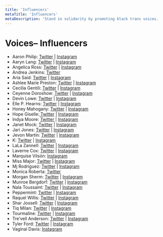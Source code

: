 ```yaml
---
title: 'Influencers'
metaTitle: 'Influencers'
metaDescription: 'Stand in solidarity by promoting black trans voices.'
---
```


# Voices– Influencers

- Aaron Philip: [Twitter](https://twitter.com/aaronphilipxo) | [Instagram](https://www.instagram.com/aaron___philip/)
- Aaryn Lang: [Twitter](https://twitter.com/AarynLang) | [Instagram](https://www.instagram.com/aarynnlang/)
- Angelica Ross: [Twitter](https://twitter.com/angelicaross) | [Instagram](https://www.instagram.com/angelicaross/)
- Andrea Jenkins: [Twitter](https://twitter.com/annapoetic)
- Aria Said: [Twitter](https://twitter.com/kweenculture) | [Instagram](https://www.instagram.com/ariasaid/)
- Ashlee Marie Preston: [Twitter](https://twitter.com/AshleeMPreston) | [Instagram](https://www.instagram.com/ashleemariepreston)
- Cecilia Gentili: [Twitter](https://twitter.com/CeciliaGentili) | [Instagram](https://www.instagram.com/ceciliagentili72/)
- Ceyenne Doroshow: [Twitter](https://twitter.com/ceyenne3) | [Instagram](https://www.instagram.com/doroshow)
- Devin Lowe: [Twitter](https://twitter.com/thatboyyoulike) | [Instagram](https://www.instagram.com/devinmichaellowe/)
- Elle P. Hearns: [Twitter](https://twitter.com/soulfreedreams) | [Instagram](https://www.instagram.com/soulfreedreams/)
- Honey Mahogany: [Twitter](https://twitter.com/honeymahogany) | [Instagram](https://www.instagram.com/honeymahogany/)
- Hope Giselle:[ Twitter](https://twitter.com/HopeDisguised) | [Instagram](https://www.instagram.com/hopedisguised/)
- Indya Moore: [Twitter](https://twitter.com/indyamoore) | [Instagram](https://www.instagram.com/indyamoore/)
- Janet Mock: [Twitter](https://twitter.com/janetmock) | [Instagram](https://www.instagram.com/janetmock/)
- Jari Jones: [Twitter](https://twitter.com/IAmJariJones) | [Instagram](https://www.instagram.com/iamjarijones/?hl=en)
- Jevon Martin: [Twitter](https://mobile.twitter.com/ed_jevonmartin) | [Instagram](https://instagram.com/stonecoldlegend?igshid=1t3905zfw9lyj)
- K: [Twitter](https://twitter.com/sheabutterfemme) | [Instagram](https://www.instagram.com/sheabutterfemme/)
- LaLa Zannell: [Twitter](https://twitter.com/LaLaZannell) | [Instagram](https://www.instagram.com/goddessqueensister/)
- Laverne Cox: [Twitter](https://twitter.com/lavernecox) | [Instagram](https://www.instagram.com/lavernecox/)
- Marquise Vilsón: [Instagram](https://www.instagram.com/marquisevilson/)
- Miss Major: [Twitter](https://twitter.com/immissmajor) | [Instagram](https://www.instagram.com/missmajor1/)
- Mj Rodriguez: [Twitter](https://twitter.com/MjRodriguez7) | [Instagram](https://www.instagram.com/MjRodriguez7/)
- Monica Roberta: [Twitter](https://twitter.com/TransGriot)
- Morgan Sherm: [Twitter](https://twitter.com/morganlooks) | [Instagram](https://www.instagram.com/morganlooks/)
- Munroe Bergdorf: [Twitter](https://twitter.com/MunroeBergdorf) | [Instagram](https://www.instagram.com/MunroeBergdorf/)
- Nala Toussaint: [Twitter](https://twitter.com/Nalasimonet) | [Instagram](https://www.instagram.com/nalasimonet)
- Peppermint: [Twitter](https://twitter.com/Peppermint247) | [Instagram](https://www.instagram.com/Peppermint247/)
- Raquel Willis: [Twitter](https://twitter.com/RaquelWillis_) | [Instagram](https://www.instagram.com/raquel_willis/)
- Shar Jossell: [Twitter](https://twitter.com/SharSaysSo) | [Instagram](https://instagram.com/sharsaysso?igshid=10tmlcsy7chmd)
- Tiq Milan: [Twitter](https://twitter.com/TheMrMilan) | [Instagram](https://www.instagram.com/TheMrMilan/)
- Tourmaline: [Twitter](https://twitter.com/tourmaliiine) | [Instagram](https://www.instagram.com/tourmaliiine)
- Tre’vell Anderson: [Twitter](https://twitter.com/TrevellAnderson) | [Instagram](https://www.instagram.com/rayzhon/)
- Tyler Ford: [Twitter](https://twitter.com/tywrent) | [Instagram](https://www.instagram.com/tywrent/)
- Vaginal Davis: [Instagram](https://www.instagram.com/vaginaldavis_official/)
